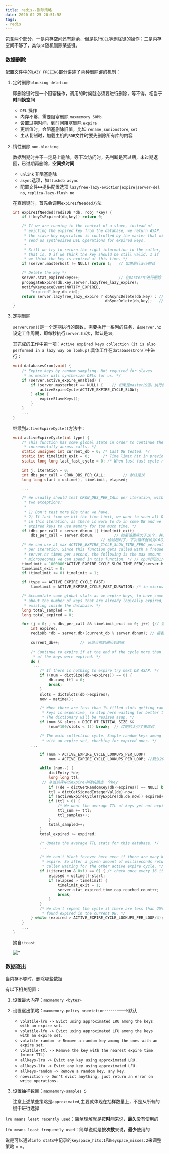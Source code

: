 ```yaml
---
title: redis--删除策略
date: 2020-02-25 20:51:58
tags: 
- redis
---
```


包含两个部分，一是内存空间还有剩余，但是执行`DEL`等删除键的操作；二是内存空间不够了，类似`GC`随机删除某些键。

<!--more-->

### 数据删除

配置文件中的`LAZY FREEING`部分讲述了两种删除键的机制：

1. 定时删除`blocking deletion`

   即删除键时是一个阻塞操作，调用的时候就必须要进行删除，等不得，相当于**时间换空间**

   * `DEL` 操作
   * 内存不够，需要阻塞删除 `maxmemory 60Mb`
   * 设置过期时间，到时间阻塞删除 `expire`
   * 更新值时，会阻塞删除旧值，比如 `rename` ,`sunionstore`, `set`
   * 主从复制时，加载主机的`RDB`文件时要先删除所有库的内容

2. 惰性删除 `non-blocking`

   数据到期时并不一定马上删除，等下次访问时，先判断是否过期，未过期返回，已过期再删除，**空间换时间**

   * `unlink` 非阻塞删除
   * `async`选项，如`flushdb async`
   * 配置文件中提供配置选项 `lazyfree-lazy-eviction|expire|server-del no`, `replica-lazy-flush no`

   在查询键时，首先会调用`expireIfNeeded`方法

   ```c
   int expireIfNeeded(redisDb *db, robj *key) {
       if (!keyIsExpired(db,key)) return 0;
   
       /* If we are running in the context of a slave, instead of
        * evicting the expired key from the database, we return ASAP:
        * the slave key expiration is controlled by the master that will
        * send us synthesized DEL operations for expired keys.
        *
        * Still we try to return the right information to the caller,
        * that is, 0 if we think the key should be still valid, 1 if
        * we think the key is expired at this time. */
       if (server.masterhost != NULL) return 1;   // 如果是slave的话
   
       /* Delete the key */      
       server.stat_expiredkeys++;                 // 在master中进行删除
       propagateExpire(db,key,server.lazyfree_lazy_expire);
       notifyKeyspaceEvent(NOTIFY_EXPIRED,
           "expired",key,db->id);
       return server.lazyfree_lazy_expire ? dbAsyncDelete(db,key) : //可配置
                                            dbSyncDelete(db,key);   //的关键字
   }
   ```

3. 定期删除

   `serverCron()`是一个定期执行的函数，需要执行一系列的任务，由`server.hz`设定工作周期，即每秒执行`server.hz`次，默认是`10`,

   其完成的工作中第一项：`Active expired keys collection (it is also performed in a lazy way on lookup)`,具体工作在`databasesCron()`中进行：

   ```c
   void databasesCron(void) {
       /* Expire keys by random sampling. Not required for slaves
        * as master will synthesize DELs for us. */
       if (server.active_expire_enabled) {
           if (server.masterhost == NULL) {    // 如果是master的话，执行删除
               activeExpireCycle(ACTIVE_EXPIRE_CYCLE_SLOW);
           } else {
               expireSlaveKeys();
           }
       }
       ...
   }
   ```

   继续到`activeExpireCycle()`方法中：

   ```c
   void activeExpireCycle(int type) {
       /* This function has some global state in order to continue the work
        * incrementally across calls. */
       static unsigned int current_db = 0; /* Last DB tested. */
       static int timelimit_exit = 0;      /* Time limit hit in previous call? */
       static long long last_fast_cycle = 0; /* When last fast cycle ran. */
   
       int j, iteration = 0;
       int dbs_per_call = CRON_DBS_PER_CALL;        // 默认是16
       long long start = ustime(), timelimit, elapsed;
   
       ...
   
       /* We usually should test CRON_DBS_PER_CALL per iteration, with
        * two exceptions:
        *
        * 1) Don't test more DBs than we have.
        * 2) If last time we hit the time limit, we want to scan all DBs
        * in this iteration, as there is work to do in some DB and we don't want
        * expired keys to use memory for too much time. */
       if (dbs_per_call > server.dbnum || timelimit_exit)
           dbs_per_call = server.dbnum;         // 如果设置库大于16个，并且
   									      // 检验超时了，下次循环就设为16次？
       /* We can use at max ACTIVE_EXPIRE_CYCLE_SLOW_TIME_PERC percentage of CPU time
        * per iteration. Since this function gets called with a frequency of
        * server.hz times per second, the following is the max amount of
        * microseconds we can spend in this function. */ // cpu时间的1/4
       timelimit = 1000000*ACTIVE_EXPIRE_CYCLE_SLOW_TIME_PERC/server.hz/100;//250ms
       timelimit_exit = 0;
       if (timelimit <= 0) timelimit = 1;
   
       if (type == ACTIVE_EXPIRE_CYCLE_FAST)
           timelimit = ACTIVE_EXPIRE_CYCLE_FAST_DURATION; /* in microseconds. */
   
       /* Accumulate some global stats as we expire keys, to have some idea
        * about the number of keys that are already logically expired, but still
        * existing inside the database. */
       long total_sampled = 0;
       long total_expired = 0;
   
       for (j = 0; j < dbs_per_call && timelimit_exit == 0; j++) {// 遍历16次库
           int expired;
           redisDb *db = server.db+(current_db % server.dbnum); // 接着上次的跑
           
           current_db++;         // 记录当前的遍历到的库
   
           /* Continue to expire if at the end of the cycle more than 25%
            * of the keys were expired. */
           do {
           	...
               /* If there is nothing to expire try next DB ASAP. */
               if ((num = dictSize(db->expires)) == 0) {
                   db->avg_ttl = 0;
                   break;
               }
               slots = dictSlots(db->expires);
               now = mstime();
   
               /* When there are less than 1% filled slots getting random
                * keys is expensive, so stop here waiting for better times...
                * The dictionary will be resized asap. */
               if (num && slots > DICT_HT_INITIAL_SIZE &&
                   (num*100/slots < 1)) break;  // 过期的太少了先跳过
   
               /* The main collection cycle. Sample random keys among keys
                * with an expire set, checking for expired ones. */
   		   ...
   
               if (num > ACTIVE_EXPIRE_CYCLE_LOOKUPS_PER_LOOP)
                   num = ACTIVE_EXPIRE_CYCLE_LOOKUPS_PER_LOOP; //默认20
   
               while (num--) {
                   dictEntry *de;
                   long long ttl;
   			    // 从当前库中的expire中随机挑选一个key
                   if ((de = dictGetRandomKey(db->expires)) == NULL) break;
                   ttl = dictGetSignedIntegerVal(de)-now;
                   if (activeExpireCycleTryExpire(db,de,now)) expired++;//实际删除
                   if (ttl > 0) {
                       /* We want the average TTL of keys yet not expired. */
                       ttl_sum += ttl;
                       ttl_samples++;
                   }
                   total_sampled++;
               }
               total_expired += expired;
   
               /* Update the average TTL stats for this database. */
               ...
   
               /* We can't block forever here even if there are many keys to
                * expire. So after a given amount of milliseconds return to the
                * caller waiting for the other active expire cycle. */
               if ((iteration & 0xf) == 0) { /* check once every 16 iterations. */
                   elapsed = ustime()-start;
                   if (elapsed > timelimit) {
                       timelimit_exit = 1;
                       server.stat_expired_time_cap_reached_count++;
                       break;
                   }
               }
               /* We don't repeat the cycle if there are less than 25% of keys
                * found expired in the current DB. */
           } while (expired > ACTIVE_EXPIRE_CYCLE_LOOKUPS_PER_LOOP/4);
       }
       ...
   }
   ```
   
   摘自`itcast`
   
   ![*](fig1.png)

### 数据逐出

当内存不够时，删除哪些数据

有以下相关配置：

1. 设置最大内存：`maxmemory <bytes>`

2. 设置逐出策略：`maxmemory-policy noeviction`--------->默认

   * `volatile-lru -> Evict using approximated LRU among the keys with an expire set.`
   * `volatile-lfu -> Evict using approximated LFU among the keys with an expire set.`
   * `volatile-random -> Remove a random key among the ones with an expire set.`
   * `volatile-ttl -> Remove the key with the nearest expire time (minor TTL)`
   * `allkeys-lru -> Evict any key using approximated LRU.`
   * `allkeys-lfu -> Evict any key using approximated LFU.`
   * `allkeys-random -> Remove a random key, any key.`
   * `noeviction -> Don't evict anything, just return an error on write operations.`

3. 设置抽样数目：`maxmemory-samples 5`

   注意上述某些策略是`approximated`,主要就体现在抽样数量上，不是从所有的键中进行选择

`lru means least recently used`：简单理解就是按**时间**来说，**最久**没有使用的

`lfu means least frequently used`：简单说就是按**次数**来说，**最少**使用的 

说是可以通过`info stats`中记录的`keyspace_hits:1`和`keyspace_misses:2`来调整策略 = =。

















